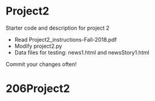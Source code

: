 # Project2
Starter code and description for project 2

- Read Project2_instructions-Fall-2018.pdf
- Modify project2.py
- Data files for testing: news1.html and newsStory1.html

Commit your changes often!
# 206Project2
